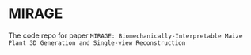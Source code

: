 # MIRAGE
The code repo for paper ``MIRAGE: Biomechanically-Interpretable Maize Plant 3D Generation and Single-view Reconstruction``
